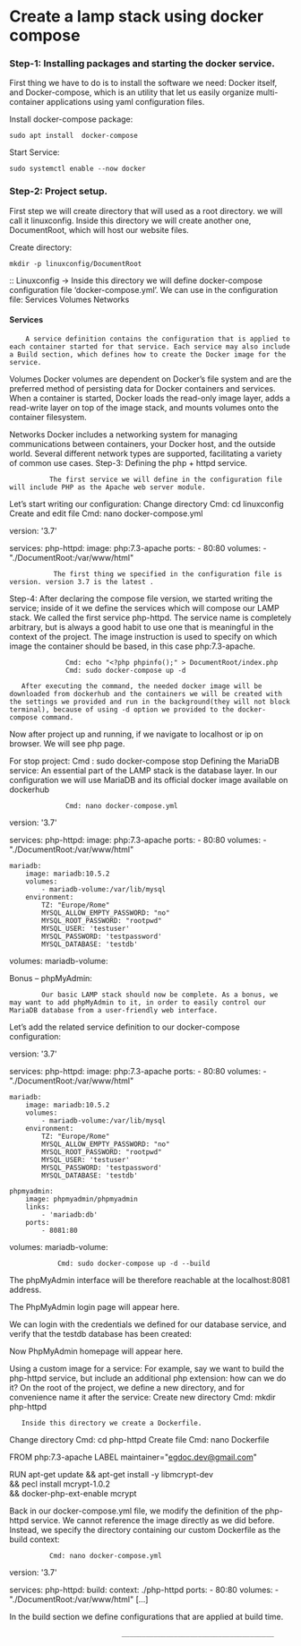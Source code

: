 # Create a lamp stack using docker compose 

### Step-1: Installing packages and starting the docker service.
        
First thing we have to do is to install the software we need: 
Docker itself, and Docker-compose, which is an utility that let us easily organize multi-container applications using yaml configuration files. 

Install docker-compose package:
   
    sudo apt install  docker-compose
Start Service:
    
    sudo systemctl enable --now docker
    
### Step-2: Project setup.

 First step we will create directory that will used as a root directory.  we will call it linuxconfig. Inside this directory we will create another one, DocumentRoot, which will host our website files. 

Create directory:

    mkdir -p linuxconfig/DocumentRoot
      
:: Linuxconfig  → Inside this directory we will define docker-compose configuration file ‘docker-compose.yml’. We can use in the configuration file:
Services
Volumes
Networks

#### Services
        A service definition contains the configuration that is applied to each container started for that service. Each service may also include a Build section, which defines how to create the Docker image for the service.

Volumes 
        Docker volumes are dependent on Docker’s file system and are the preferred method of persisting data for Docker containers and services. When a container is started, Docker loads the read-only image layer, adds a read-write layer on top of the image stack, and mounts volumes onto the container filesystem.





Networks
        Docker includes a networking system for managing communications between containers, your Docker host, and the outside world. Several different network types are supported, facilitating a variety of common use cases.
Step-3: Defining the php + httpd service.
    
              The first service we will define in the configuration file will include PHP as the Apache web server module. 
 Let’s start writing our configuration:
Change directory
                  Cmd:  cd linuxconfig 
Create and edit file
                  Cmd: nano docker-compose.yml







version: '3.7'

services:
    php-httpd:
        image: php:7.3-apache
        ports:
            - 80:80
        volumes:
            - "./DocumentRoot:/var/www/html"


               The first thing we specified in the configuration file is version. version 3.7 is the latest .


Step-4: 
          After declaring the compose file version, we started writing the service; inside of it we define the services which will compose our LAMP stack. We called the first service php-httpd. The service name is completely arbitrary, but is always a good habit to use one that is meaningful in the context of the project.
The image instruction is used to specify on which image the container should be based, in this case php:7.3-apache.

                  Cmd: echo "<?php phpinfo();" > DocumentRoot/index.php
                  Cmd: sudo docker-compose up -d

       After executing the command, the needed docker image will be downloaded from dockerhub and the containers we will be created with the settings we provided and run in the background(they will not block terminal), because of using -d option we provided to the docker-compose command. 
Now after project up and running, if we navigate to localhost or ip on browser. 
We will see php page.


For stop project:
     Cmd : sudo docker-compose stop
Defining the MariaDB service:
                  An essential part of the LAMP stack is the database layer. In our configuration we will use MariaDB and its official docker image available on dockerhub

                  Cmd: nano docker-compose.yml

version: '3.7'

services:
    php-httpd:
        image: php:7.3-apache
        ports:
            - 80:80
        volumes:
            - "./DocumentRoot:/var/www/html"

    mariadb:
        image: mariadb:10.5.2
        volumes:
            - mariadb-volume:/var/lib/mysql
        environment:
            TZ: "Europe/Rome"
            MYSQL_ALLOW_EMPTY_PASSWORD: "no"
            MYSQL_ROOT_PASSWORD: "rootpwd"
            MYSQL_USER: 'testuser'
            MYSQL_PASSWORD: 'testpassword'
            MYSQL_DATABASE: 'testdb'

volumes:
    mariadb-volume:


Bonus – phpMyAdmin:
             
            Our basic LAMP stack should now be complete. As a bonus, we may want to add phpMyAdmin to it, in order to easily control our MariaDB database from a user-friendly web interface.
Let’s add the related service definition to our docker-compose configuration:












version: '3.7'

services:
    php-httpd:
        image: php:7.3-apache
        ports:
            - 80:80
        volumes:
            - "./DocumentRoot:/var/www/html"

    mariadb:
        image: mariadb:10.5.2
        volumes:
            - mariadb-volume:/var/lib/mysql
        environment:
            TZ: "Europe/Rome"
            MYSQL_ALLOW_EMPTY_PASSWORD: "no"
            MYSQL_ROOT_PASSWORD: "rootpwd"
            MYSQL_USER: 'testuser'
            MYSQL_PASSWORD: 'testpassword'
            MYSQL_DATABASE: 'testdb'

    phpmyadmin:
        image: phpmyadmin/phpmyadmin
        links:
            - 'mariadb:db'
        ports:
            - 8081:80

volumes:
    mariadb-volume:


                Cmd: sudo docker-compose up -d --build

The phpMyAdmin interface will be therefore reachable at the localhost:8081 address. 

The PhpMyAdmin login page will appear here.

We can login with the credentials we defined for our database service, and verify that the testdb database has been created: 

Now PhpMyAdmin homepage will appear here.

Using a custom image for a service:
               For example, say we want to build the php-httpd service, but include an additional php extension: how can we do it? 
On the root of the project, we define a new directory, and for convenience name it after the service:
 Create new directory
                       Cmd: mkdir php-httpd

       Inside this directory we create a Dockerfile.

Change directory
           Cmd:  cd php-httpd
Create file
           Cmd: nano Dockerfile

FROM php:7.3-apache
LABEL maintainer="egdoc.dev@gmail.com"

RUN apt-get update && apt-get install -y libmcrypt-dev \
    && pecl install mcrypt-1.0.2 \
    && docker-php-ext-enable mcrypt


Back in our docker-compose.yml file, we modify the definition of the php-httpd service. We cannot reference the image directly as we did before. 
Instead, we specify the directory containing our custom Dockerfile as the build context:

              Cmd: nano docker-compose.yml


version: '3.7'

services:
    php-httpd:
        build:
            context: ./php-httpd
        ports:
            - 80:80
        volumes:
            - "./DocumentRoot:/var/www/html"
[...]



In the build section we define configurations that are applied at build time.




                                ______________________________________
